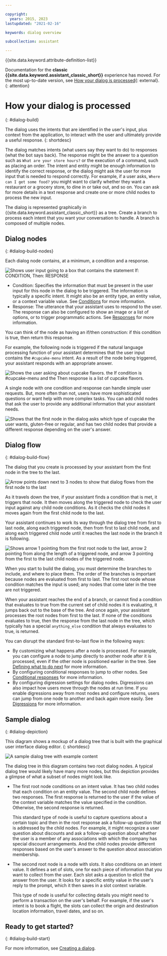 ```yaml
---

copyright:
  years: 2015, 2023
lastupdated: "2021-02-16"

keywords: dialog overview

subcollection: assistant

---
```


{{site.data.keyword.attribute-definition-list}}

Documentation for the **classic {{site.data.keyword.assistant_classic_short}}** experience has moved. For the most up-to-date version, see [How your dialog is processed](/docs/watson-assistant?topic=watson-assistant-dialog-build){: external}.
{: attention}

# How your dialog is processed
{: #dialog-build}

The dialog uses the intents that are identified in the user's input, plus context from the application, to interact with the user and ultimately provide a useful response.
{: shortdesc}

The dialog matches intents (what users say they want to do) to responses (what the bot says back). The response might be the answer to a question such as `What are your store hours?` or the execution of a command, such as placing an order. The intent and entity might be enough information to identify the correct response, or the dialog might ask the user for more input that is needed to respond correctly. For example, if a user asks, `Where can I get some food?` you might want to clarify whether they want a restaurant or a grocery store, to dine in or take out, and so on. You can ask for more details in a text response and create one or more child nodes to process the new input.

The dialog is represented graphically in {{site.data.keyword.assistant_classic_short}} as a tree. Create a branch to process each intent that you want your conversation to handle. A branch is composed of multiple nodes.

## Dialog nodes
{: #dialog-build-nodes}

Each dialog node contains, at a minimum, a condition and a response.

![Shows user input going to a box that contains the statement If: CONDITION, Then: RESPONSE](images/node1-empty.png)

- Condition: Specifies the information that must be present in the user input for this node in the dialog to be triggered. The information is typically a specific intent. It might also be an entity type, an entity value, or a context variable value. See [Conditions](/docs/assistant?topic=assistant-dialog-overview#dialog-overview-conditions) for more information.
- Response: The utterance that your assistant uses to respond to the user. The response can also be configured to show an image or a list of options, or to trigger programmatic actions. See [Responses](/docs/assistant?topic=assistant-dialog-overview#dialog-overview-responses) for more information.

You can think of the node as having an if/then construction: if this condition is true, then return this response.

For example, the following node is triggered if the natural language processing function of your assistant determines that the user input contains the `#cupcake-menu` intent. As a result of the node being triggered, your assistant responds with an appropriate answer.

![Shows the user asking about cupcake flavors. the If condition is #cupcake-menu and the Then response is a list of cupcake flavors.](images/node1-simple.png)

A single node with one condition and response can handle simple user requests. But, more often than not, users have more sophisticated questions or want help with more complex tasks. You can add child nodes that ask the user to provide any additional information that your assistant needs.

![Shows that the first node in the dialog asks which type of cupcake the user wants, gluten-free or regular, and has two child nodes that provide a different response depending on the user's answer.](images/node1-children.png)

## Dialog flow
{: #dialog-build-flow}

The dialog that you create is processed by your assistant from the first node in the tree to the last.

![Arrow points down next to 3 nodes to show that dialog flows from the first node to the last](images/node-flow-down.png)

As it travels down the tree, if your assistant finds a condition that is met, it triggers that node. It then moves along the triggered node to check the user input against any child node conditions. As it checks the child nodes it moves again from the first child node to the last.

Your assistant continues to work its way through the dialog tree from first to last node, along each triggered node, then from first to last child node, and along each triggered child node until it reaches the last node in the branch it is following.

![Shows arrow 1 pointing from the first root node to the last, arrow 2 pointing from along the length of a triggered node, and arrow 3 pointing from the first to the last child nodes of the triggered node.](images/node-flow.png)

When you start to build the dialog, you must determine the branches to include, and where to place them. The order of the branches is important because nodes are evaluated from first to last. The first root node whose condition matches the input is used; any nodes that come later in the tree are not triggered.

When your assistant reaches the end of a branch, or cannot find a condition that evaluates to true from the current set of child nodes it is evaluating, it jumps back out to the base of the tree. And once again, your assistant processes the root nodes from first to the last. If none of the conditions evaluates to true, then the response from the last node in the tree, which typically has a special `anything_else` condition that always evaluates to true, is returned.

You can disrupt the standard first-to-last flow in the following ways:

- By customizing what happens after a node is processed. For example, you can configure a node to jump directly to another node after it is processed, even if the other node is positioned earlier in the tree. See [Defining what to do next](/docs/assistant?topic=assistant-dialog-overview#dialog-overview-jump-to) for more information.
- By configuring conditional responses to jump to other nodes. See [Conditional responses](/docs/assistant?topic=assistant-dialog-overview#dialog-overview-multiple) for more information.
- By configuring digression settings for dialog nodes. Digressions can also impact how users move through the nodes at run time. If you enable digressions away from most nodes and configure returns, users can jump from one node to another and back again more easily. See [Digressions](/docs/assistant?topic=assistant-dialog-runtime#dialog-runtime-digressions) for more information.

## Sample dialog
{: #dialog-depiction}

This diagram shows a mockup of a dialog tree that is built with the graphical user interface dialog editor.
{: shortdesc}

![A sample dialog tree with example content](images/dialog-depiction-full.png)

The dialog tree in this diagram contains two root dialog nodes. A typical dialog tree would likely have many more nodes, but this depiction provides a glimpse of what a subset of nodes might look like.

- The first root node conditions on an intent value. It has two child nodes that each condition on an entity value.  The second child node defines two responses. The first response is returned to the user if the value of the context variable matches the value specified in the condition. Otherwise, the second response is returned.

  This standard type of node is useful to capture questions about a certain topic and then in the root response ask a follow-up question that is addressed by the child nodes. For example, it might recognize a user question about discounts and ask a follow-up question about whether the user is a member of any associations with which the company has special discount arrangements. And the child nodes provide different responses based on the user's answer to the question about association membership.

- The second root node is a node with slots. It also conditions on an intent value. It defines a set of slots, one for each piece of information that you want to collect from the user. Each slot asks a question to elicit the answer from the user. It looks for a specific entity value in the user's reply to the prompt, which it then saves in a slot context variable.

  This type of node is useful for collecting details you might need to perform a transaction on the user's behalf. For example, if the user's intent is to book a flight, the slots can collect the origin and destination location information, travel dates, and so on.

## Ready to get started?
{: #dialog-build-start}

For more information, see [Creating a dialog](/docs/assistant?topic=assistant-dialog-overview).
